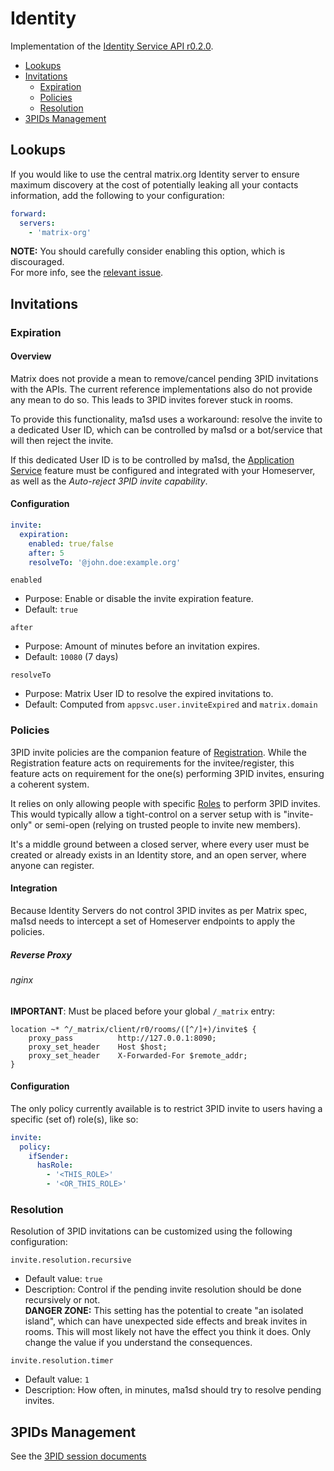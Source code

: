 # Identity
Implementation of the [Identity Service API r0.2.0](https://matrix.org/docs/spec/identity_service/r0.2.0.html).

- [Lookups](#lookups)
- [Invitations](#invitations)
  - [Expiration](#expiration)
  - [Policies](#policies)
  - [Resolution](#resolution)
- [3PIDs Management](#3pids-management)

## Lookups
If you would like to use the central matrix.org Identity server to ensure maximum discovery at the cost of potentially
leaking all your contacts information, add the following to your configuration:
```yaml
forward:
  servers:
    - 'matrix-org'
```
**NOTE:** You should carefully consider enabling this option, which is discouraged.  
For more info, see the [relevant issue](https://github.com/kamax-matrix/ma1sd/issues/76).

## Invitations
### Expiration
#### Overview
Matrix does not provide a mean to remove/cancel pending 3PID invitations with the APIs. The current reference
implementations also do not provide any mean to do so. This leads to 3PID invites forever stuck in rooms.

To provide this functionality, ma1sd uses a workaround: resolve the invite to a dedicated User ID, which can be
controlled by ma1sd or a bot/service that will then reject the invite.

If this dedicated User ID is to be controlled by ma1sd, the [Application Service](experimental/application-service.md)
feature must be configured and integrated with your Homeserver, as well as the *Auto-reject 3PID invite capability*.

#### Configuration
```yaml
invite:
  expiration:
    enabled: true/false
    after: 5
    resolveTo: '@john.doe:example.org'
```
`enabled`
- Purpose: Enable or disable the invite expiration feature.
- Default: `true`

`after` 
- Purpose: Amount of minutes before an invitation expires.
- Default: `10080` (7 days)

`resolveTo`
- Purpose: Matrix User ID to resolve the expired invitations to.
- Default: Computed from `appsvc.user.inviteExpired` and `matrix.domain`

### Policies
3PID invite policies are the companion feature of [Registration](registration.md). While the Registration feature acts on
requirements for the invitee/register, this feature acts on requirement for the one(s) performing 3PID invites, ensuring
a coherent system.

It relies on only allowing people with specific [Roles](profile.md) to perform 3PID invites. This would typically allow
a tight-control on a server setup with is "invite-only" or semi-open (relying on trusted people to invite new members).

It's a middle ground between a closed server, where every user must be created or already exists in an Identity store,
and an open server, where anyone can register.
 
#### Integration
Because Identity Servers do not control 3PID invites as per Matrix spec, ma1sd needs to intercept a set of Homeserver
endpoints to apply the policies.

##### Reverse Proxy
###### nginx
**IMPORTANT**: Must be placed before your global `/_matrix` entry:
```nginx
location ~* ^/_matrix/client/r0/rooms/([^/]+)/invite$ {
    proxy_pass		    http://127.0.0.1:8090;
    proxy_set_header	Host $host;
    proxy_set_header	X-Forwarded-For $remote_addr;
}
```

#### Configuration
The only policy currently available is to restrict 3PID invite to users having a specific (set of) role(s), like so:

```yaml
invite:
  policy:
    ifSender:
      hasRole:
        - '<THIS_ROLE>'
        - '<OR_THIS_ROLE>'
```

### Resolution
Resolution of 3PID invitations can be customized using the following configuration:

`invite.resolution.recursive`  
- Default value: `true`  
- Description: Control if the pending invite resolution should be done recursively or not.  
  **DANGER ZONE:** This setting has the potential to create "an isolated island", which can have unexpected side effects
  and break invites in rooms. This will most likely not have the effect you think it does. Only change the value if you
  understand the consequences.

`invite.resolution.timer`  
- Default value: `1`  
- Description: How often, in minutes, ma1sd should try to resolve pending invites.

## 3PIDs Management
See the [3PID session documents](../threepids/session)
